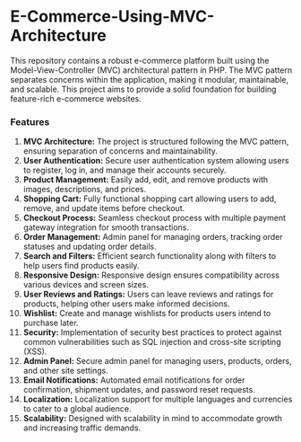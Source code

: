 # E-Commerce-Using-MVC-Architecture
This repository contains a robust e-commerce platform built using the Model-View-Controller (MVC) architectural pattern in PHP. The MVC pattern separates concerns within the application, making it modular, maintainable, and scalable. This project aims to provide a solid foundation for building feature-rich e-commerce websites.

### Features
1. **MVC Architecture:** The project is structured following the MVC pattern, ensuring separation of concerns and maintainability.
2. **User Authentication:** Secure user authentication system allowing users to register, log in, and manage their accounts securely.
3. **Product Management:** Easily add, edit, and remove products with images, descriptions, and prices.
4. **Shopping Cart:** Fully functional shopping cart allowing users to add, remove, and update items before checkout.
5. **Checkout Process:** Seamless checkout process with multiple payment gateway integration for smooth transactions.
6. **Order Management:** Admin panel for managing orders, tracking order statuses and updating order details.
7. **Search and Filters:** Efficient search functionality along with filters to help users find products easily.
8. **Responsive Design:** Responsive design ensures compatibility across various devices and screen sizes.
9. **User Reviews and Ratings:** Users can leave reviews and ratings for products, helping other users make informed decisions.
10. **Wishlist:** Create and manage wishlists for products users intend to purchase later.
11. **Security:** Implementation of security best practices to protect against common vulnerabilities such as SQL injection and cross-site scripting (XSS).
12. **Admin Panel:** Secure admin panel for managing users, products, orders, and other site settings.
13. **Email Notifications:** Automated email notifications for order confirmation, shipment updates, and password reset requests.
14. **Localization:** Localization support for multiple languages and currencies to cater to a global audience.
15. **Scalability:** Designed with scalability in mind to accommodate growth and increasing traffic demands.

